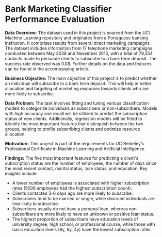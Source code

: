 <h1>Bank Marketing Classifier Performance Evaluation</h1>

**Data Overview:** The dataset used in this project is sourced from the UCI Machine Learning repository and originates from a Portuguese banking institution. It comprises results from several direct marketing campaigns. The dataset includes information from 17 telephone marketing campaigns conducted between May 2008 and November 2010, with a total of 79,354 contacts made to persuade clients to subscribe to a bank term deposit. The success rate observed was 0.08. Further details on the data and features can be found in the accompanying article.

**Business Objective:** The main objective of this project is to predict whether an individual will subscribe to a bank term deposit. This will help in better allocation and targeting of marketing resources towards clients who are more likely to subscribe.

**Data Problem:** The task involves fitting and tuning various classification models to categorize individuals as subscribers or non-subscribers. Models with high accuracy and recall will be utilized to predict the subscription status of new clients. Additionally, regression models will be fitted to identify the most important features that distinguish between the two groups, helping to profile subscribing clients and optimize resource allocation.

**Motivation:** This project is part of the requirements for UC Berkeley's Professional Certificate in Machine Learning and Artificial Intelligence.

**Findings:** The five most important features for predicting a client's subscription status are the number of employees, the number of days since the most recent contact, marital status, loan status, and education. Key insights include:
- A lower number of employees is associated with higher subscription rates (5099 employees had the highest subscription count).
- Clients contacted 3-6 days ago are more likely to subscribe.
- Subscribers tend to be married or single, while divorced individuals are less likely to subscribe.
- Subscribers usually do not have a personal loan, whereas non-subscribers are more likely to have an unknown or positive loan status.
- The highest proportion of subscribers have education levels of university degree, high school, or professional course, while those with basic education levels (9y, 6y, 4y) have the lowest subscription rates.
